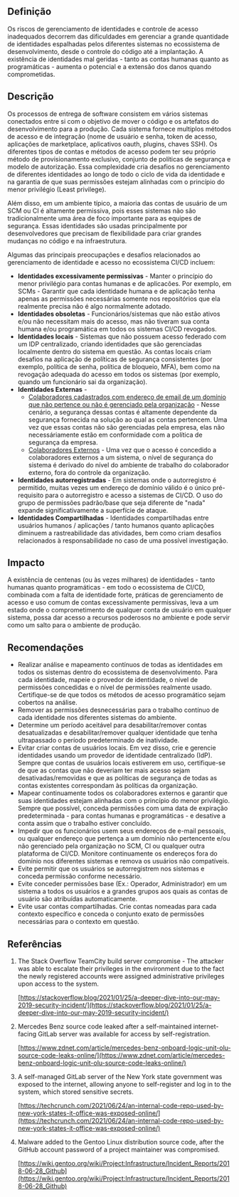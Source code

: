 
## Definição


Os riscos de gerenciamento de identidades e controle de acesso inadequados decorrem das dificuldades em gerenciar a grande quantidade de identidades espalhadas pelos diferentes sistemas no ecossistema de desenvolvimento, desde o controle do código até a implantação. A existência de identidades mal geridas - tanto as contas humanas quanto as programáticas - aumenta o potencial e a extensão dos danos quando comprometidas.


## Descrição

Os processos de entrega de software consistem em vários sistemas conectados entre si com o objetivo de mover o código e os artefatos do desenvolvimento para a produção. Cada sistema fornece multiplos métodos de acesso e de integração (nome de usuário e senha, token de acesso, aplicações de marketplace, aplicativos oauth, plugins, chaves SSH). Os diferentes tipos de contas e métodos de acesso podem ter seu próprio método de provisionamento exclusivo, conjunto de políticas de segurança e modelo de autorização. Essa complexidade cria desafios no gerenciamento de diferentes identidades ao longo de todo o ciclo de vida da identidade e na garantia de que suas permissões estejam alinhadas com o princípio do menor privilégio (Least privilege).

Além disso, em um ambiente típico, a maioria das contas de usuário de um SCM ou CI é altamente permissiva, pois esses sistemas não são tradicionalmente uma área de foco importante para as equipes de segurança. Essas identidades são usadas principalmente por desenvolvedores que precisam de flexibilidade para criar grandes mudanças no código e na infraestrutura.

Algumas das principais preocupações e desafios relacionados ao gerenciamento de identidade e acesso no ecossistema CI/CD incluem:



* **Identidades excessivamente permissivas** - Manter o princípio do menor privilégio para contas humanas e de aplicacões. Por exemplo, em SCMs - Garantir que cada identidade humana e de aplicação tenha apenas as permissões necessárias somente nos repositórios que ela realmente precisa não é algo normalmente adotado.
* **Identidades obsoletas** - Funcionários/sistemas que não estão ativos e/ou não necessitam mais do acesso, mas não tiveram sua conta humana e/ou programática em todos os sistemas CI/CD revogados.
* **Identidades locais** - Sistemas que não possuem acesso federado com um IDP centralizado, criando identidades que são gerenciadas localmente dentro do sistema em questão. As contas locais criam desafios na aplicação de políticas de segurança consistentes (por exemplo, política de senha, política de bloqueio, MFA), bem como na revogação adequada do acesso em todos os sistemas (por exemplo, quando um funcionário sai da organização).
* **Identidades Externas** - 
    * <span style="text-decoration:underline;">Colaboradores cadastrados com endereço de email de um domínio que não pertence ou não é gerenciado pela organização</span> - Nesse cenário, a segurança dessas contas é altamente dependente da segurança fornecida na solução ao qual as contas pertencem. Uma vez que essas contas não são gerenciadas pela empresa, elas não necessáriamente estão em conformidade com a política de segurança da empresa. 
    * <span style="text-decoration:underline;">Colaboradores Externos</span> - Uma vez que o acesso é concedido a colaboradores externos a um sistema, o nível de segurança do sistema é derivado do nível do ambiente de trabalho do colaborador externo, fora do controle da organização.
* **Identidades autorregistradas** - Em sistemas onde o autorregistro é permitido, muitas vezes um endereço de domínio válido é o único pré-requisito para o autorregistro e acesso a sistemas de CI/CD. O uso do grupo de permissões padrão/base que seja diferente de "nada" expande significativamente a superfície de ataque.
* **Identidades Compartilhadas** - Identidades compartilhadas entre usuários humanos / aplicações / tanto humanos quanto aplicações diminuem a rastreabilidade das atividades, bem como criam desafios relacionados à responsabilidade no caso de uma possível investigação.


## Impacto

A existência de centenas (ou às vezes milhares) de identidades - tanto humanas quanto programáticas - em todo o ecossistema de CI/CD, combinada com a falta de identidade forte, práticas de gerenciamento de acesso e uso comum de contas excessivamente permissivas, leva a um estado onde o comprometimento de  qualquer conta de usuário em qualquer sistema, possa dar acesso a  recursos poderosos no ambiente e pode servir como um salto para o ambiente de produção.

## Recomendações



* Realizar análise e mapeamento contínuos de todas as identidades em todos os sistemas dentro do ecossistema de desenvolvimento. Para cada identidade, mapeie o provedor de identidade, o nível de permissões concedidas e o nível de permissões realmente usado. Certifique-se de que todos os métodos de acesso programático sejam cobertos na análise.
* Remover as permissões desnecessárias para o trabalho contínuo de cada identidade nos diferentes sistemas do ambiente.
* Determine um período aceitável para desabilitar/remover contas desatualizadas e desabilitar/remover qualquer identidade que tenha ultrapassado o período predeterminado de inatividade.
* Evitar criar contas de usuários locais. Em vez disso, crie e gerencie identidades usando um provedor de identidade centralizado (IdP). Sempre que contas de usuários locais estiverem em uso, certifique-se de que as contas que não deveriam ter mais acesso sejam desativadas/removidas e que as políticas de segurança de todas as contas existentes correspondam às políticas da organização.
* Mapear continuamente todos os colaboradores externos e garantir que suas identidades estejam alinhadas com o princípio do menor privilégio. Sempre que possível, conceda permissões com uma data de expiração predeterminada - para contas humanas e programáticas - e desative a conta assim que o trabalho estiver concluído.
* Impedir que os funcionários usem seus endereços de e-mail pessoais, ou qualquer endereço que pertença a um domínio não pertencente e/ou não gerenciado pela organização no SCM, CI ou qualquer outra plataforma de CI/CD. Monitore continuamente os endereços fora do domínio nos diferentes sistemas e remova os usuários não compatíveis.
* Evite permitir que os usuários se autorregistrem nos sistemas e conceda permissão conforme necessário.
* Evite conceder permissões base (Ex.: Operador, Administrador) em um sistema a todos os usuários e a grandes grupos aos quais as contas de usuário são atribuídas automaticamente.
* Evite usar contas compartilhadas. Crie contas nomeadas para cada contexto específico e conceda o conjunto exato de permissões necessárias para o contexto em questão.


## Referências



1. The Stack Overflow TeamCity build server compromise - The attacker was able to escalate their privileges in the environment due to the fact the newly registered accounts were assigned administrative privileges upon access to the system. 

    [https://stackoverflow.blog/2021/01/25/a-deeper-dive-into-our-may-2019-security-incident/](https://stackoverflow.blog/2021/01/25/a-deeper-dive-into-our-may-2019-security-incident/)

2. Mercedes Benz source code leaked after a self-maintained internet-facing GitLab server was available for access by self-registration.

    [https://www.zdnet.com/article/mercedes-benz-onboard-logic-unit-olu-source-code-leaks-online/](https://www.zdnet.com/article/mercedes-benz-onboard-logic-unit-olu-source-code-leaks-online/)

3. A self-managed GitLab server of the New York state government was exposed to the internet, allowing anyone to self-register and log in to the system, which stored sensitive secrets.

    [https://techcrunch.com/2021/06/24/an-internal-code-repo-used-by-new-york-states-it-office-was-exposed-online/](https://techcrunch.com/2021/06/24/an-internal-code-repo-used-by-new-york-states-it-office-was-exposed-online/)

4. Malware added to the Gentoo Linux distribution source code, after the GitHub account password of a project maintainer was compromised.

    [https://wiki.gentoo.org/wiki/Project:Infrastructure/Incident_Reports/2018-06-28_Github](https://wiki.gentoo.org/wiki/Project:Infrastructure/Incident_Reports/2018-06-28_Github)
